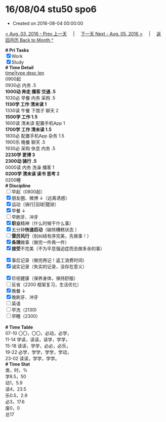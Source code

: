 # 16/08/04 stu50 spo6

- Created on 2016-08-04 00:00:00

[< Aug. 03, 2016 - Prev 上一天](/_archived/lifelogs/2016/08/d03.md) &nbsp; &nbsp; | &nbsp; &nbsp; [下一天 Next - Aug. 05, 2016 >](/_archived/lifelogs/2016/08/d05.md) &nbsp; &nbsp; |  &nbsp; &nbsp; [返回月历 Back to Month ^](/_archived/lifelogs/2016/08/index.md)
<br/>        <div><b># Pri Tasks</b></div>        <div><input checked="true" type="checkbox"/>Work</div>        <div><input checked="true" type="checkbox"/>Study</div><div>                <div><b># Time Detail</b></div>        </div>        <div><u>time|type desc len</u></div>        <div>0900起</div>        <div>0930必 内务 .5</div>        <div><b>1000动 奔走 播客 交通 .5</b></div>        <div>1030必 早餐 内务 采购 .5</div>        <div><b>1130学 工作 清未读 1</b></div><div>1330读 午餐 下馆子 聊天 2</div>        <div><b>1500学 工作 1.5</b></div>        <div>1600读 清未读 配置手机App 1</div>        <div><b>1700学 工作 清未读 1.5</b></div>        <div>1830必 配置手机App 杂务 1.5</div><div>1900乐 晚餐 聊天 .5</div>        <div>1930必 采购 休息 内务 .5</div>        <div><b>2230学 更博 3</b></div>        <div><b>2300动 骑行 .5</b></div><div>0000读 内务 洗澡 播客 1</div>        <div><b>0200学 清未读 读书 思考 2</b></div>        <div>0200睡</div><div><b># Discipline</b></div>        <div><input type="checkbox"/>早起（0800起）</div>        <div><input checked="true" type="checkbox"/>朋友圈、微博 ↓（远离诱惑）</div>        <div><input checked="true" type="checkbox"/>运动（骑行|羽球|毽球）</div><div><input checked="true" type="checkbox"/>早餐 ↓</div>        <div><input type="checkbox"/>早刷牙、冲牙</div><div><input checked="true" type="checkbox"/><b>职业</b>精神（什么时候干什么事）</div>        <div><input checked="true" type="checkbox"/>五分钟<b>快速启动</b>（破除糟糕状态 ）</div><div><input type="checkbox"/><b>雷厉风行</b>（别纠结有序完美，先做事！）</div>        <div><input checked="true" type="checkbox"/><b>条理</b>做事（做完一件再一件）</div>        <div><input checked="true" type="checkbox"/><b>接受</b>不完美（不为平息强迫症而去做多余的事）</div>        <div>                <div>                        <div><br/></div>                </div>        </div>        <div><input checked="true" type="checkbox"/>事后记录（做完再记！返工浪费时间）</div>        <div><input checked="true" type="checkbox"/>诚实记录（失实的记录，没存在意义）</div>        <div>                <div><br/></div>                <div><input checked="true" type="checkbox"/>珍视健康（保养身体，保持舒服）</div>        </div>        <div><input type="checkbox"/>反省（2200 框架复习，生活优化）</div><div><input checked="true" type="checkbox"/>晚餐 ↓</div>        <div><input checked="true" type="checkbox"/>晚刷牙、冲牙</div><div><input type="checkbox"/>英语</div>        <div><input type="checkbox"/>早洗（2130)</div>        <div><input type="checkbox"/>早睡（2300）</div><div><br/></div>        <div><b># Time Table</b></div>        <div>07-10 〇〇，〇〇，必动，必学，</div>        <div>11-14 学读，读读，读学，学学，</div>        <div>15-18 读读，学学，必必，必乐，</div>        <div>19-22 必学，学学，学学，学动，</div>        <div>23-02 读读，学学，学学。</div><div><b># Time Stat</b></div>        <div>类，时，%</div>        <div>学8.5，50</div>        <div>动1，5.9</div>        <div>读4，23.5</div>        <div>乐0.5，2.9</div>        <div>必3，17.6</div>        <div>废0，0</div>        <div>总17</div>
